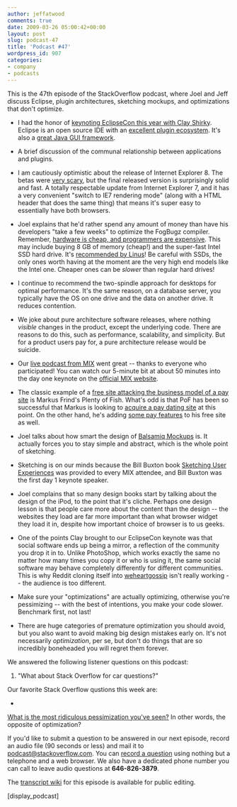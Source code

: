 ```yaml
---
author: jeffatwood
comments: true
date: 2009-03-26 05:00:42+00:00
layout: post
slug: podcast-47
title: 'Podcast #47'
wordpress_id: 907
categories:
- company
- podcasts
---
```



This is the 47th episode of the StackOverflow podcast, where Joel and Jeff discuss Eclipse, plugin architectures, sketching mockups, and optimizations that don't optimize.






  * I had the honor of [keynoting EclipseCon this year with Clay Shirky](http://www.codinghorror.com/blog/archives/001245.html). Eclipse is an open source IDE with an [excellent plugin ecosystem](http://www.eclipseplugincentral.com/). It's also a [great Java GUI framework](http://www.eclipseplugincentral.com/).


  * A brief discussion of the communal relationship between applications and plugins.


  * I am cautiously optimistic about the release of Internet Explorer 8. The betas were [very scary](http://www.joelonsoftware.com/items/2008/03/17.html), but the final released version is surprisingly solid and fast. A totally respectable update from Internet Explorer 7, and it has a very convenient "switch to IE7 rendering mode" (along with a HTML header that does the same thing) that means it's super easy to essentially have both browsers.


  * Joel explains that he'd rather spend any amount of money than have his developers "take a few weeks" to optimize the FogBugz compiler. Remember, [hardware is cheap, and programmers are expensive](http://www.codinghorror.com/blog/archives/001198.html). This may include buying 8 GB of memory (cheap!) and the super-fast Intel SSD hard drive. It's [recommended by Linus](http://torvalds-family.blogspot.com/2008/10/so-i-got-one-of-new-intel-ssds.html)! Be careful with SSDs, the only ones worth having at the moment are the very high end models like the Intel one. Cheaper ones can be _slower_ than regular hard drives!


  * I continue to recommend the two-spindle approach for desktops for optimal performance. It's the same reason, on a database server, you typically have the OS on one drive and the data on another drive. It reduces contention.


  * We joke about pure architecture software releases, where nothing _visible_ changes in the product, except the underlying code. There are reasons to do this, such as performance, scalability, and simplicity. But for a product users pay for, a pure architecture release would be suicide.


  * Our [live podcast from MIX](http://blog.stackoverflow.com/2009/03/podcast-46/) went great -- thanks to everyone who participated! You can watch our 5-minute bit at about 50 minutes into the day one keynote on the [official MIX website](http://live.visitmix.com/).


  * The classic example of a [free site attacking the business model of a pay site](https://plentyoffish.wordpress.com/2006/06/14/how-i-started-an-empire/) is Markus Frind's Plenty of Fish. What's odd is that PoF has been so successful that Markus is looking to [acquire a pay dating site](http://plentyoffish.wordpress.com/2009/01/27/looking-to-aquire/) at this point. On the other hand, he's adding [some pay features](http://plentyoffish.wordpress.com/2009/03/05/plentyoffish-serious-member-profile-upgrade/) to his free site as well.


  * Joel talks about how smart the design of [Balsamiq Mockups](http://www.balsamiq.com/products/mockups) is. It actually forces you to stay simple and abstract, which is the whole point of sketching.


  * Sketching is on our minds because the Bill Buxton book [Sketching User Experiences](http://www.amazon.com/dp/0123740371/?tag=codinghorror-20) was provided to every MIX attendee, and Bill Buxton was the first day 1 keynote speaker.   



  * Joel complains that so many design books start by talking about the design of the iPod, to the point that it's cliche. Perhaps one design lesson is that people care more about the content than the design -- the websites they load are far more important than what browser widget they load it in, despite how important choice of browser is to us geeks.


  * One of the points Clay brought to our EclipseCon keynote was that social software ends up being a mirror, a reflection of the community you drop it in to. Unlike PhotoShop, which works exactly the same no matter how many times you copy it or who is using it, the same social software may behave completely differently for different communities. This is why Reddit cloning itself into [weheartgossip](http://www.weheartgossip.com/) isn't really working -- the audience is too different.


  * Make sure your "optimizations" are actually optimizing, otherwise you're pessimizing -- with the best of intentions, you make your code slower. Benchmark first, not last!  



  * There are huge categories of premature optimization you should avoid, but you also want to avoid making big design mistakes early on. It's not necessarily _optimization_, per se, but don't do things that are so incredibly boneheaded you will regret them forever.




We answered the following listener questions on this podcast:






  1. "What about Stack Overflow for car questions?"




Our favorite Stack Overflow qustions this week are:






  * 


[What is the most ridiculous pessimization you've seen?](http://stackoverflow.com/questions/312003/what-is-the-most-ridiculous-pessimization-youve-seen) In other words, the opposite of optimization?








If you'd like to submit a question to be answered in our next episode, record an audio file (90 seconds or less) and mail it to [podcast@stackoverflow.com](mailto:podcast@stackoverflow.com). You can [record a question](http://blog.stackoverflow.com/index.php/2008/05/recording-podcast-questions-using-your-telephone/) using nothing but a telephone and a web browser. We also have a dedicated phone number you can call to leave audio questions at **646-826-3879**.






The [transcript wiki](https://stackoverflow.fogbugz.com/default.asp?W29037) for this episode is available for public editing.






[display_podcast]

